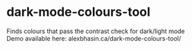 # dark-mode-colours-tool
Finds colours that pass the contrast check for dark/light mode  
Demo available here: alexbhasin.ca/dark-mode-colours-tool/
